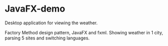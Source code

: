 # JavaFX-demo
Desktop application for viewing the weather.

Factory Method design pattern, JavaFX and fxml.
Showing weather in 1 city, parsing 5 sites and switching languages.
